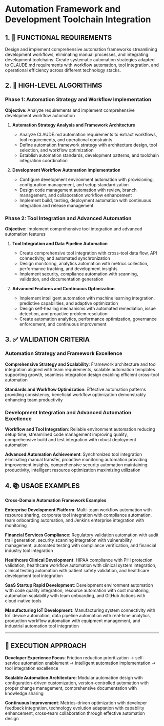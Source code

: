 # Automation Framework and Development Toolchain Integration

## 1. 🎯 FUNCTIONAL REQUIREMENTS

Design and implement comprehensive automation frameworks streamlining development workflows, eliminating manual processes, and integrating development toolchains. Create systematic automation strategies adapted to CLAUDE.md requirements with workflow automation, tool integration, and operational efficiency across different technology stacks.

## 2. 🔄 HIGH-LEVEL ALGORITHMS

### Phase 1: Automation Strategy and Workflow Implementation
**Objective**: Analyze requirements and implement comprehensive development workflow automation

1. **Automation Strategy Analysis and Framework Architecture**
   - Analyze CLAUDE.md automation requirements to extract workflows, tool requirements, and operational constraints
   - Define automation framework strategy with architecture design, tool selection, and workflow optimization
   - Establish automation standards, development patterns, and toolchain integration coordination

2. **Development Workflow Automation Implementation**
   - Configure development environment automation with provisioning, configuration management, and setup standardization
   - Design code management automation with review, branch management, and collaboration workflow enhancement
   - Implement build, testing, deployment automation with continuous integration and release management

### Phase 2: Tool Integration and Advanced Automation
**Objective**: Implement comprehensive tool integration and advanced automation features

1. **Tool Integration and Data Pipeline Automation**
   - Create comprehensive tool integration with cross-tool data flow, API connectivity, and automated synchronization
   - Design monitoring, analytics automation with metrics collection, performance tracking, and development insights
   - Implement security, compliance automation with scanning, validation, and documentation generation

2. **Advanced Features and Continuous Optimization**
   - Implement intelligent automation with machine learning integration, predictive capabilities, and adaptive optimization
   - Design self-healing mechanisms with automated remediation, issue detection, and proactive problem resolution
   - Create automation analytics, performance optimization, governance enforcement, and continuous improvement

## 3. ✅ VALIDATION CRITERIA

### Automation Strategy and Framework Excellence
**Comprehensive Strategy and Scalability**: Framework architecture and tool integration aligned with team requirements, scalable automation templates supporting growth, seamless integration design enabling efficient cross-tool automation

**Standards and Workflow Optimization**: Effective automation patterns providing consistency, beneficial workflow optimization demonstrably enhancing team productivity

### Development Integration and Advanced Automation Excellence
**Workflow and Tool Integration**: Reliable environment automation reducing setup time, streamlined code management improving quality, comprehensive build and test integration with robust deployment automation

**Advanced Automation Achievement**: Synchronized tool integration eliminating manual transfer, proactive monitoring automation providing improvement insights, comprehensive security automation maintaining productivity, intelligent resource optimization maximizing utilization

## 4. 📚 USAGE EXAMPLES

**Cross-Domain Automation Framework Examples**

**Enterprise Development Platform**: Multi-team workflow automation with resource sharing, corporate tool integration with compliance automation, team onboarding automation, and Jenkins enterprise integration with monitoring

**Financial Services Compliance**: Regulatory validation automation with audit trail generation, security scanning integration with vulnerability management, automated testing with compliance verification, and financial industry tool integration

**Healthcare Clinical Development**: HIPAA compliance with PHI protection validation, healthcare workflow automation with clinical system integration, clinical testing automation with patient safety validation, and healthcare development tool integration

**SaaS Startup Rapid Development**: Development environment automation with code quality integration, resource automation with cost monitoring, automation scalability with team onboarding, and GitHub Actions with cloud-native tools

**Manufacturing IoT Development**: Manufacturing system connectivity with IoT device automation, data pipeline automation with real-time analytics, production workflow automation with equipment management, and industrial automation tool integration

---

## 🎯 EXECUTION APPROACH

**Developer Experience Focus**: Friction reduction prioritization → self-service automation enablement → intelligent automation implementation → tool integration excellence

**Scalable Automation Architecture**: Modular automation design with configuration-driven customization, version-controlled automation with proper change management, comprehensive documentation with knowledge sharing

**Continuous Improvement**: Metrics-driven optimization with developer feedback integration, technology evolution adaptation with capability enhancement, cross-team collaboration through effective automation design